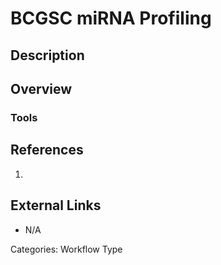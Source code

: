 # BCGSC miRNA Profiling #
## Description ##
## Overview ##
### Tools ###
## References ##
1.

## External Links ##
* N/A

Categories: Workflow Type
